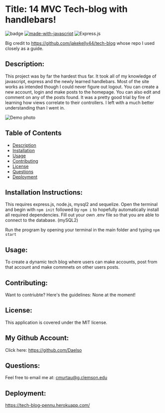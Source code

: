 # Title: 14 MVC Tech-blog with handlebars!

![badge](https://img.shields.io/badge/license-MIT-darkred) [![made-with-javascript](https://img.shields.io/badge/Made%20with-JavaScript-1f425f.svg)](https://www.javascript.com) 
![Express.js](https://img.shields.io/badge/express.js-%23404d59.svg?style=for-the-badge&logo=express&logoColor=%2361DAFB)

Big credit to https://github.com/jakekelly44/tech-blog whose repo I used closely as a guide.


## Description:

This project was by far the hardest thus far. It took all of my knowledge of javascript, express and the newly learned handlebars. Most of the site works as intended though I could never figure out logout. You can create a new account, login and make posts to the homepage. You can also edit and comment on any of the posts found. It was a pretty good trial by fire of learning how views correlate to their controllers. I left with a much better understanding than I went in.

![Demo photo](https://i.gyazo.com/493e6c91ed6d0c769ef5ddbff8841e54.png)


## Table of Contents
- [Description](#description)
- [Installation](#installation)
- [Usage](#usage)
- [Contributing](#contributing)
- [License](#license)
- [Questions](#questions)
- [Deployment](#deployment)

## Installation Instructions:

This requires express.js, node.js, mysql2 and sequelize. Open the terminal and begin with ```npm init``` followed by ```npm i``` to hopefully automatically install all required dependencies. Fill out your own .env file so that you are able to connect to the database. (mySQL2)

Run the program by opening your terminal in the main folder and typing ```npm start```

## Usage:

To create a dynamic tech blog where users can make accounts, post from that account and make commnets on other users posts.

## Contributing:

Want to contriubte? Here's the guidelines: None at the moment!


## License:

This application is covered under the MIT license. 

## My Github Account:

  Click here: https://github.com/Daelso

## Questions:

  Feel free to email me at: cmurtau@g.clemson.edu
  
## Deployment: 
https://tech-blog-pennu.herokuapp.com/
